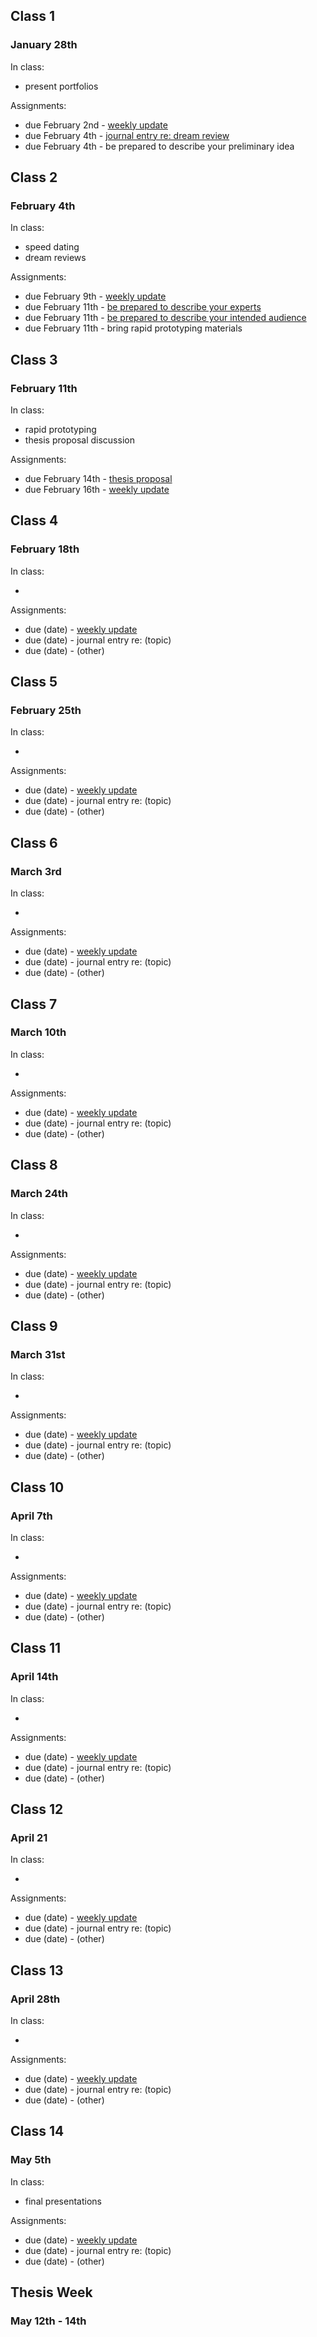 ## Class 1

### January 28th

In class:

- present portfolios

Assignments:

- due February 2nd  - [weekly update](https://github.com/nopivnick/itp_thesis_weekly/wiki/Weekly-Update)
- due February 4th  - [journal entry re: dream review](https://github.com/nopivnick/itp_thesis_weekly/wiki/Dream-Review)
- due February 4th  - be prepared to describe your preliminary idea

## Class 2

### February 4th

In class:

- speed dating
- dream reviews

Assignments:

- due February 9th  - [weekly update](https://github.com/nopivnick/itp_thesis_weekly/wiki/Weekly-Update)
- due February 11th - [be prepared to describe your experts](https://github.com/nopivnick/itp_thesis_weekly/wiki/Experts)
- due February 11th - [be prepared to describe your intended audience](https://github.com/nopivnick/itp_thesis_weekly/wiki/Intended-Audience)
- due February 11th - bring rapid prototyping materials

## Class 3

### February 11th

In class: 

- rapid prototyping
- thesis proposal discussion

Assignments:

- due February 14th - [thesis proposal](https://github.com/nopivnick/itp_thesis_weekly/wiki/Thesis-Proposal) 
- due February 16th - [weekly update](https://github.com/nopivnick/itp_thesis_weekly/wiki/Weekly-Update)

## Class 4

### February 18th

In class: 

-  

Assignments:

- due (date)   - [weekly update](https://github.com/nopivnick/itp_thesis_weekly/wiki/Weekly-Update)
- due (date)   - journal entry re: (topic)
- due (date)   - (other)

## Class 5

### February 25th

In class: 

-  

Assignments:

- due (date)   - [weekly update](https://github.com/nopivnick/itp_thesis_weekly/wiki/Weekly-Update)
- due (date)   - journal entry re: (topic)
- due (date)   - (other)

## Class 6

### March 3rd

In class: 

-  

Assignments:

- due (date)   - [weekly update](https://github.com/nopivnick/itp_thesis_weekly/wiki/Weekly-Update)
- due (date)   - journal entry re: (topic)
- due (date)   - (other)

## Class 7

### March 10th

In class: 

-  

Assignments:

- due (date)   - [weekly update](https://github.com/nopivnick/itp_thesis_weekly/wiki/Weekly-Update)
- due (date)   - journal entry re: (topic)
- due (date)   - (other)

## Class 8

### March 24th

In class: 

-  

Assignments:

- due (date)   - [weekly update](https://github.com/nopivnick/itp_thesis_weekly/wiki/Weekly-Update)
- due (date)   - journal entry re: (topic)
- due (date)   - (other)

## Class 9

### March 31st

In class: 

-  

Assignments:

- due (date)   - [weekly update](https://github.com/nopivnick/itp_thesis_weekly/wiki/Weekly-Update)
- due (date)   - journal entry re: (topic)
- due (date)   - (other)

## Class 10

### April 7th

In class: 

-  

Assignments:

- due (date)   - [weekly update](https://github.com/nopivnick/itp_thesis_weekly/wiki/Weekly-Update)
- due (date)   - journal entry re: (topic)
- due (date)   - (other)

## Class 11

### April 14th

In class: 

-  

Assignments:

- due (date)   - [weekly update](https://github.com/nopivnick/itp_thesis_weekly/wiki/Weekly-Update)
- due (date)   - journal entry re: (topic)
- due (date)   - (other)

## Class 12

### April 21

In class: 

-  

Assignments:

- due (date)   - [weekly update](https://github.com/nopivnick/itp_thesis_weekly/wiki/Weekly-Update)
- due (date)   - journal entry re: (topic)
- due (date)   - (other)

## Class 13

### April 28th

In class: 

-  

Assignments:

- due (date)   - [weekly update](https://github.com/nopivnick/itp_thesis_weekly/wiki/Weekly-Update)
- due (date)   - journal entry re: (topic)
- due (date)   - (other)

## Class 14

### May 5th

In class: 

-  final presentations

Assignments:

- due (date)   - [weekly update](https://github.com/nopivnick/itp_thesis_weekly/wiki/Weekly-Update)
- due (date)   - journal entry re: (topic)
- due (date)   - (other)

## Thesis Week

### May 12th - 14th
